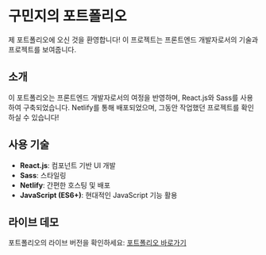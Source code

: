 # 구민지의 포트폴리오

제 포트폴리오에 오신 것을 환영합니다! 이 프로젝트는 프론트엔드 개발자로서의 기술과 프로젝트를 보여줍니다.

## 소개
이 포트폴리오는 프론트엔드 개발자로서의 여정을 반영하며, React.js와 Sass를 사용하여 구축되었습니다. Netlify를 통해 배포되었으며, 그동안 작업했던 프로젝트를 확인하실 수 있습니다!

## 사용 기술
- **React.js**: 컴포넌트 기반 UI 개발
- **Sass**: 스타일링
- **Netlify**: 간편한 호스팅 및 배포
- **JavaScript (ES6+)**: 현대적인 JavaScript 기능 활용

## 라이브 데모
포트폴리오의 라이브 버전을 확인하세요:
[포트폴리오 바로가기](https://zesty-concha-0b54f3.netlify.app)

